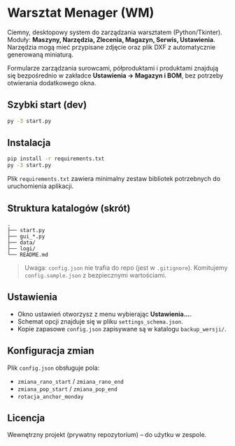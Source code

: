 # Warsztat Menager (WM)

Ciemny, desktopowy system do zarządzania warsztatem (Python/Tkinter).
Moduły: **Maszyny, Narzędzia, Zlecenia, Magazyn, Serwis, Ustawienia**.
Narzędzia mogą mieć przypisane zdjęcie oraz plik DXF z automatycznie
generowaną miniaturą.

Formularze zarządzania surowcami, półproduktami i produktami znajdują się
bezpośrednio w zakładce **Ustawienia → Magazyn i BOM**, bez potrzeby
otwierania dodatkowego okna.

## Szybki start (dev)
```bash
py -3 start.py
```

## Instalacja
```bash
pip install -r requirements.txt
py -3 start.py
```

Plik `requirements.txt` zawiera minimalny zestaw bibliotek potrzebnych do uruchomienia aplikacji.

## Struktura katalogów (skrót)
```
.
├── start.py
├── gui_*.py
├── data/
├── logi/
└── README.md
```

> Uwaga: `config.json` nie trafia do repo (jest w `.gitignore`). Komitujemy `config.sample.json` z bezpiecznymi wartościami.

## Ustawienia
- Okno ustawień otworzysz z menu wybierając **Ustawienia...**.
- Schemat opcji znajduje się w pliku `settings_schema.json`.
- Kopie zapasowe `config.json` zapisywane są w katalogu `backup_wersji/`.

## Konfiguracja zmian
Plik `config.json` obsługuje pola:
- `zmiana_rano_start` / `zmiana_rano_end`
- `zmiana_pop_start` / `zmiana_pop_end`
- `rotacja_anchor_monday`

## Licencja
Wewnętrzny projekt (prywatny repozytorium) – do użytku w zespole.
